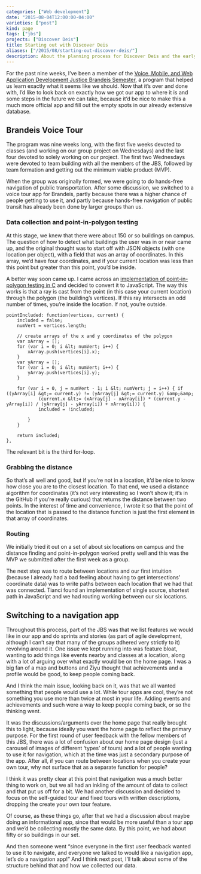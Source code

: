 ```yaml
---
categories: ["Web development"]
date: "2015-08-04T12:00:00-04:00"
varieties: ["post"]
kind: page
tags: ["jbs"]
projects: ["Discover Deis"]
title: Starting out with Discover Deis
aliases: ["/2015/08/starting-out-discover-deis/"]
description: About the planning process for Discover Deis and the early stages of the JBS
---
```


For the past nine weeks, I’ve been a member of the [Voice, Mobile, and Web Application Development Justice Brandeis Semester](https://sites.google.com/a/brandeis.edu/jbs-2015-cosi/), a program that helped us learn exactly what it seems like we should. Now that it’s over and done with, I’d like to look back on exactly how we got our app to where it is and some steps in the future we can take, because it’d be nice to make this a much more official app and fill out the empty spots in our already extensive database.

## Brandeis Voice Tour

The program was nine weeks long, with the first five weeks devoted to classes (and working on our group project on Wednesdays) and the last four devoted to solely working on our project. The first two Wednesdays were devoted to team building with all the members of the JBS, followed by team formation and getting out the minimum viable product (MVP).

When the group was originally formed, we were going to do hands-free navigation of public transportation. After some discussion, we switched to a voice tour app for Brandeis, partly because there was a higher chance of people getting to use it, and partly because hands-free navigation of public transit has already been done by larger groups than us.

### Data collection and point-in-polygon testing

At this stage, we knew that there were about 150 or so buildings on campus. The question of how to detect what buildings the user was in or near came up, and the original thought was to start off with JSON objects (with one location per object), with a field that was an array of coordinates. In this array, we’d have four coordinates, and if your current location was less than this point but greater than this point, you’d be inside.

A better way soon came up. I came across an [implementation of point-in-polygon testing in C](http://www.ecse.rpi.edu/Homepages/wrf/Research/Short_Notes/pnpoly.html) and decided to convert it to JavaScript. The way this works is that a ray is cast from the point (in this case your current location) through the polygon (the building’s vertices). If this ray intersects an odd number of times, you’re inside the location. If not, you’re outside.

	pointIncluded: function(vertices, current) {
		included = false;
		numVert = vertices.length;

		// create arrays of the x and y coordinates of the polygon
		var xArray = [];
		for (var i = 0; i &lt; numVert; i++) {
			xArray.push(vertices[i].x);
		}		
		var yArray = [];
		for (var i = 0; i &lt; numVert; i++) {
			yArray.push(vertices[i].y);
		}

		for (var i = 0, j = numVert - 1; i &lt; numVert; j = i++) { if ((yArray[i] &gt;= current.y) != (yArray[j] &gt;= current.y) &amp;&amp;
				(current.x &lt;= (xArray[j] - xArray[i]) * (current.y - yArray[i]) / (yArray[j] - yArray[i]) + xArray[i])) {
				included = !included;

			}
		}
		
		return included;
	},

The relevant bit is the third for-loop.

### Grabbing the distance

So that’s all well and good, but if you’re not in a location, it’d be nice to know how close you are to the closest location. To that end, we used a distance algorithm for coordinates (it’s not very interesting so I won’t show it; it’s in the GitHub if you’re really curious) that returns the distance between two points. In the interest of time and convenience, I wrote it so that the point of the location that is passed to the distance function is just the first element in that array of coordinates.

### Routing

We initially tried it out on a set of about six locations on campus and the distance finding and point-in-polygon worked pretty well and this was the MVP we submitted after the first week as a group.

The next step was to route between locations and our first intuition (because I already had a bad feeling about having to get intersections’ coordinate data) was to write paths between each location that we had that was connected. Tianci found an implementation of single source, shortest path in JavaScript and we had routing working between our six locations.

## Switching to a navigation app

Throughout this process, part of the JBS was that we list features we would like in our app and do sprints and stories (as part of agile development, although I can’t say that many of the groups adhered very strictly to it) revolving around it. One issue we kept running into was feature bloat, wanting to add things like events nearby and classes at a location, along with a lot of arguing over what exactly would be on the home page. I was a big fan of a map and buttons and Ziyu thought that achievements and a profile would be good, to keep people coming back.

And I think the main issue, looking back on it, was that we all wanted something that people would use a lot. While tour apps are cool, they’re not something you use more than twice at most in your life. Adding events and achievements and such were a way to keep people coming back, or so the thinking went.

It was the discussions/arguments over the home page that really brought this to light, because ideally you want the home page to reflect the primary purpose. For the first round of user feedback with the fellow members of this JBS, there was a lot of confusion about our home page design (just a carousel of images of different ‘types’ of tours) and a lot of people wanting to use it for navigation, which at the time was just a secondary purpose of the app. After all, if you can route between locations when you create your own tour, why not surface that as a separate function for people?

I think it was pretty clear at this point that navigation was a much better thing to work on, but we all had an inkling of the amount of data to collect and that put us off for a bit. We had another discussion and decided to focus on the self-guided tour and fixed tours with written descriptions, dropping the create your own tour feature.

Of course, as these things go, after that we had a discussion about maybe doing an informational app, since that would be more useful than a tour app and we’d be collecting mostly the same data. By this point, we had about fifty or so buildings in our set.

And then someone went “since everyone in the first user feedback wanted to use it to navigate, and everyone we talked to would like a navigation app, let’s do a navigation app!” And I think next post, I’ll talk about some of the structure behind that and how we collected our data.
